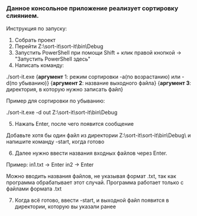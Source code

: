 ### Данное консольное приложение реализует сортировку слиянием.

Инструкция по запуску:

1. Собрать проект
2. Перейти Z:\sort-it\sort-it\bin\Debug
3. Запустить PowerShell при помощи Shift + клик правой кнопкой -> "Запустить PowerShell здесь"
4. Написать команду:

 ./sort-it.exe {**аргумент** 1: режим сортировки -a(по возрастанию) или -d(по убыванию)} {**аргумент 2**: название выходного файла} {**аргумент 3**: директория, в которую нужно записать файл}

Пример для сортировки по убыванию:

./sort-it.exe -d out Z:\sort-it\sort-it\bin\Debug

5. Нажать Enter, после чего появится сообщение

Добавьте хотя бы один файл из директории Z:\sort-it\sort-it\bin\Debug\ и напишите команду -start, когда готово

6. Далее нужно ввести названия входных файлов через Enter.

Пример: in1.txt -> Enter in2 -> Enter

Можно вводить названия файлов, не указывая формат .txt, так как программа обрабатывает этот случай. Программа работает только с файлами формата .txt

7. Когда всё готово, ввести -start, и выходной файл появится в директории, которую вы указали ранее
